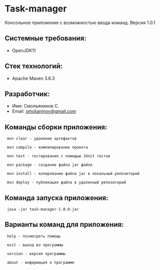 # Task-manager #
Консольное приложение с возможностью ввода команд. Версия 1.0.1

## Системные требования: ##
  * OpenJDK11

## Стек технологий: ##
  * Apache Maven 3.6.3  

## Разработчик: ##
  * Имя: Смольянинов С.
  * Email: smolianinov@gmail.com
    
## Команды сборки приложения: ##
  `  mvn clear - удаление артефактов  `

  `  mvn compile - компилирование проекта  `

  `  mvn test - тестирование с помощью JUnit тестов  `

  `  mvn package - создание файла jar файла  `

  `  mvn install - копирование файла jar в локальный репозиторий  `

  `  mvn deploy - публикация файла в удаленный репозиторий  `

## Команда запуска приложения: ##
  `  java -jar task-manager-1.0.0.jar  `

## Варианты команд для приложения: ##
  `  help - поcмотреть помощь `

  `  exit - выход из программы  `

  `  version - версия программы  `
  
  `  about - информация о программе  `